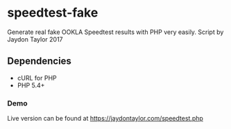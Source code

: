 # speedtest-fake
Generate real fake OOKLA Speedtest results with PHP very easily. 
Script by Jaydon Taylor 2017

## Dependencies
- cURL for PHP
- PHP 5.4+

### Demo
Live version can be found at https://jaydontaylor.com/speedtest.php
